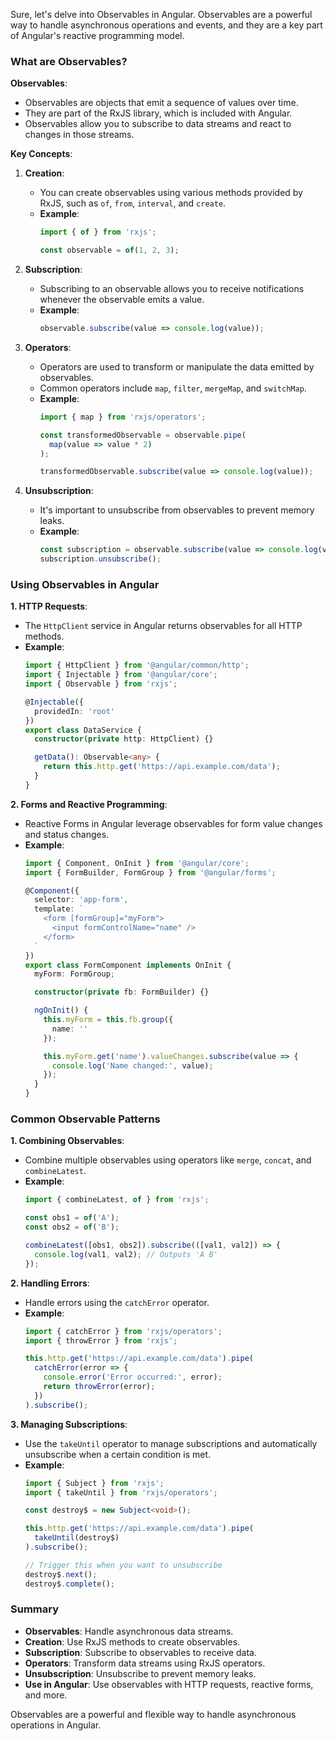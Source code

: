 Sure, let's delve into Observables in Angular. Observables are a powerful way to handle asynchronous operations and events, and they are a key part of Angular's reactive programming model.

### What are Observables?

**Observables**:
- Observables are objects that emit a sequence of values over time.
- They are part of the RxJS library, which is included with Angular.
- Observables allow you to subscribe to data streams and react to changes in those streams.

**Key Concepts**:
1. **Creation**:
   - You can create observables using various methods provided by RxJS, such as `of`, `from`, `interval`, and `create`.
   - **Example**:
     ```typescript
     import { of } from 'rxjs';

     const observable = of(1, 2, 3);
     ```

2. **Subscription**:
   - Subscribing to an observable allows you to receive notifications whenever the observable emits a value.
   - **Example**:
     ```typescript
     observable.subscribe(value => console.log(value));
     ```

3. **Operators**:
   - Operators are used to transform or manipulate the data emitted by observables.
   - Common operators include `map`, `filter`, `mergeMap`, and `switchMap`.
   - **Example**:
     ```typescript
     import { map } from 'rxjs/operators';

     const transformedObservable = observable.pipe(
       map(value => value * 2)
     );

     transformedObservable.subscribe(value => console.log(value));
     ```

4. **Unsubscription**:
   - It's important to unsubscribe from observables to prevent memory leaks.
   - **Example**:
     ```typescript
     const subscription = observable.subscribe(value => console.log(value));
     subscription.unsubscribe();
     ```

### Using Observables in Angular

**1. HTTP Requests**:
   - The `HttpClient` service in Angular returns observables for all HTTP methods.
   - **Example**:
     ```typescript
     import { HttpClient } from '@angular/common/http';
     import { Injectable } from '@angular/core';
     import { Observable } from 'rxjs';

     @Injectable({
       providedIn: 'root'
     })
     export class DataService {
       constructor(private http: HttpClient) {}

       getData(): Observable<any> {
         return this.http.get('https://api.example.com/data');
       }
     }
     ```

**2. Forms and Reactive Programming**:
   - Reactive Forms in Angular leverage observables for form value changes and status changes.
   - **Example**:
     ```typescript
     import { Component, OnInit } from '@angular/core';
     import { FormBuilder, FormGroup } from '@angular/forms';

     @Component({
       selector: 'app-form',
       template: `
         <form [formGroup]="myForm">
           <input formControlName="name" />
         </form>
       `
     })
     export class FormComponent implements OnInit {
       myForm: FormGroup;

       constructor(private fb: FormBuilder) {}

       ngOnInit() {
         this.myForm = this.fb.group({
           name: ''
         });

         this.myForm.get('name').valueChanges.subscribe(value => {
           console.log('Name changed:', value);
         });
       }
     }
     ```

### Common Observable Patterns

**1. Combining Observables**:
   - Combine multiple observables using operators like `merge`, `concat`, and `combineLatest`.
   - **Example**:
     ```typescript
     import { combineLatest, of } from 'rxjs';

     const obs1 = of('A');
     const obs2 = of('B');

     combineLatest([obs1, obs2]).subscribe(([val1, val2]) => {
       console.log(val1, val2); // Outputs 'A B'
     });
     ```

**2. Handling Errors**:
   - Handle errors using the `catchError` operator.
   - **Example**:
     ```typescript
     import { catchError } from 'rxjs/operators';
     import { throwError } from 'rxjs';

     this.http.get('https://api.example.com/data').pipe(
       catchError(error => {
         console.error('Error occurred:', error);
         return throwError(error);
       })
     ).subscribe();
     ```

**3. Managing Subscriptions**:
   - Use the `takeUntil` operator to manage subscriptions and automatically unsubscribe when a certain condition is met.
   - **Example**:
     ```typescript
     import { Subject } from 'rxjs';
     import { takeUntil } from 'rxjs/operators';

     const destroy$ = new Subject<void>();

     this.http.get('https://api.example.com/data').pipe(
       takeUntil(destroy$)
     ).subscribe();

     // Trigger this when you want to unsubscribe
     destroy$.next();
     destroy$.complete();
     ```

### Summary

- **Observables**: Handle asynchronous data streams.
- **Creation**: Use RxJS methods to create observables.
- **Subscription**: Subscribe to observables to receive data.
- **Operators**: Transform data streams using RxJS operators.
- **Unsubscription**: Unsubscribe to prevent memory leaks.
- **Use in Angular**: Use observables with HTTP requests, reactive forms, and more.

Observables are a powerful and flexible way to handle asynchronous operations in Angular.